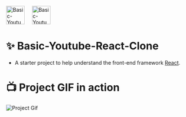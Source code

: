 
<img src="https://user-images.githubusercontent.com/47276307/120058571-7dd2d400-c069-11eb-84e7-b073c6972eef.png" alt="Basic-Youtube-React-Clone" width="50" height="50"/>&nbsp;&nbsp;&nbsp;&nbsp; <img src="https://user-images.githubusercontent.com/47276307/120058648-110c0980-c06a-11eb-99b1-ab5d4d3751f0.png" alt="Basic-Youtube-React-Clone" width="50" height="50"/>



# ✨ Basic-Youtube-React-Clone

- A starter project to help understand the front-end framework [React](https://reactjs.org/).

# 📺 Project GIF in action

![Project Gif](https://user-images.githubusercontent.com/47276307/120058897-67c61300-c06b-11eb-9e66-e689f8e26d04.gif)
